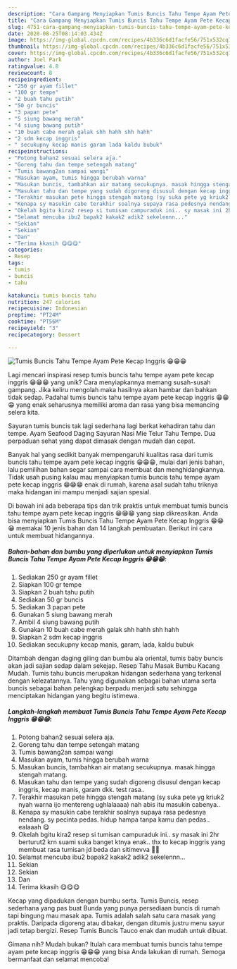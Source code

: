 ```yaml
---
description: "Cara Gampang Menyiapkan Tumis Buncis Tahu Tempe Ayam Pete Kecap Inggris 😁😁😁, Enak Banget"
title: "Cara Gampang Menyiapkan Tumis Buncis Tahu Tempe Ayam Pete Kecap Inggris 😁😁😁, Enak Banget"
slug: 4751-cara-gampang-menyiapkan-tumis-buncis-tahu-tempe-ayam-pete-kecap-inggris-enak-banget
date: 2020-08-25T08:14:03.434Z
image: https://img-global.cpcdn.com/recipes/4b336c6d1facfe56/751x532cq70/tumis-buncis-tahu-tempe-ayam-pete-kecap-inggris-😁😁😁-foto-resep-utama.jpg
thumbnail: https://img-global.cpcdn.com/recipes/4b336c6d1facfe56/751x532cq70/tumis-buncis-tahu-tempe-ayam-pete-kecap-inggris-😁😁😁-foto-resep-utama.jpg
cover: https://img-global.cpcdn.com/recipes/4b336c6d1facfe56/751x532cq70/tumis-buncis-tahu-tempe-ayam-pete-kecap-inggris-😁😁😁-foto-resep-utama.jpg
author: Joel Park
ratingvalue: 4.8
reviewcount: 8
recipeingredient:
- "250 gr ayam fillet"
- "100 gr tempe"
- "2 buah tahu putih"
- "50 gr buncis"
- "3 papan pete"
- "5 siung bawang merah"
- "4 siung bawang putih"
- "10 buah cabe merah galak shh hahh shh hahh"
- "2 sdm kecap inggris"
- " secukupny kecap manis garam lada kaldu bubuk"
recipeinstructions:
- "Potong bahan2 sesuai selera aja."
- "Goreng tahu dan tempe setengah matang"
- "Tumis bawang2an sampai wangi"
- "Masukan ayam, tumis hingga berubah warna"
- "Masukan buncis, tambahkan air matang secukupnya. masak hingga stengah matang."
- "Masukan tahu dan tempe yang sudah digoreng disusul dengan kecap inggris, kecap manis, garam dkk. test rasa.."
- "Terakhir masukan pete hingga stengah matang (sy suka pete yg kriuk2 nyah warna ijo mentereng ughlalaaaa) nah abis itu masukin cabenya.."
- "Kenapa sy masukin cabe terakhir soalnya supaya rasa pedesnya nendang. sy pecinta pedas. hidup hampa tanpa kamu dan pedas.. ealaaah 😋"
- "Okelah bgitu kira2 resep si tumisan campuraduk ini.. sy masak ini 2hr berturut2 krn suami suka banget ktnya enak.. thx to kecap inggris yang membuat rasa tumisan jd beda dan sitimevva 🤣😂"
- "Selamat mencuba ibu2 bapak2 kakak2 adik2 sekelennn..."
- "Sekian"
- "Sekian"
- "Dan"
- "Terima kkasih 😋😋😋"
categories:
- Resep
tags:
- tumis
- buncis
- tahu

katakunci: tumis buncis tahu 
nutrition: 247 calories
recipecuisine: Indonesian
preptime: "PT24M"
cooktime: "PT56M"
recipeyield: "3"
recipecategory: Dessert

---
```



![Tumis Buncis Tahu Tempe Ayam Pete Kecap Inggris 😁😁😁](https://img-global.cpcdn.com/recipes/4b336c6d1facfe56/751x532cq70/tumis-buncis-tahu-tempe-ayam-pete-kecap-inggris-😁😁😁-foto-resep-utama.jpg)

Lagi mencari inspirasi resep tumis buncis tahu tempe ayam pete kecap inggris 😁😁😁 yang unik? Cara menyiapkannya memang susah-susah gampang. Jika keliru mengolah maka hasilnya akan hambar dan bahkan tidak sedap. Padahal tumis buncis tahu tempe ayam pete kecap inggris 😁😁😁 yang enak seharusnya memiliki aroma dan rasa yang bisa memancing selera kita.

Sayuran tumis buncis tak lagi sederhana lagi berkat kehadiran tahu dan tempe. Ayam Seafood Daging Sayuran Nasi Mie Telur Tahu Tempe. Dua perpaduan sehat yang dapat dimasak dengan mudah dan cepat.

Banyak hal yang sedikit banyak mempengaruhi kualitas rasa dari tumis buncis tahu tempe ayam pete kecap inggris 😁😁😁, mulai dari jenis bahan, lalu pemilihan bahan segar sampai cara membuat dan menghidangkannya. Tidak usah pusing kalau mau menyiapkan tumis buncis tahu tempe ayam pete kecap inggris 😁😁😁 enak di rumah, karena asal sudah tahu triknya maka hidangan ini mampu menjadi sajian spesial.


Di bawah ini ada beberapa tips dan trik praktis untuk membuat tumis buncis tahu tempe ayam pete kecap inggris 😁😁😁 yang siap dikreasikan. Anda bisa menyiapkan Tumis Buncis Tahu Tempe Ayam Pete Kecap Inggris 😁😁😁 memakai 10 jenis bahan dan 14 langkah pembuatan. Berikut ini cara untuk membuat hidangannya.

<!--inarticleads1-->

##### Bahan-bahan dan bumbu yang diperlukan untuk menyiapkan Tumis Buncis Tahu Tempe Ayam Pete Kecap Inggris 😁😁😁:

1. Sediakan 250 gr ayam fillet
1. Siapkan 100 gr tempe
1. Siapkan 2 buah tahu putih
1. Sediakan 50 gr buncis
1. Sediakan 3 papan pete
1. Gunakan 5 siung bawang merah
1. Ambil 4 siung bawang putih
1. Gunakan 10 buah cabe merah galak shh hahh shh hahh
1. Siapkan 2 sdm kecap inggris
1. Sediakan  secukupny kecap manis, garam, lada, kaldu bubuk


Ditambah dengan daging giling dan bumbu ala oriental, tumis baby buncis akan jadi sajian sedap dalam sekejap. Resep Tahu Masak Bumbu Kacang Mudah. Tumis tahu buncis merupakan hidangan sederhana yang terkenal dengan kelezatannya. Tahu yang digunakan sebagai bahan utama serta buncis sebagai bahan pelengkap berpadu menjadi satu sehingga menciptakan hidangan yang begitu istimewa. 

<!--inarticleads2-->

##### Langkah-langkah membuat Tumis Buncis Tahu Tempe Ayam Pete Kecap Inggris 😁😁😁:

1. Potong bahan2 sesuai selera aja.
1. Goreng tahu dan tempe setengah matang
1. Tumis bawang2an sampai wangi
1. Masukan ayam, tumis hingga berubah warna
1. Masukan buncis, tambahkan air matang secukupnya. masak hingga stengah matang.
1. Masukan tahu dan tempe yang sudah digoreng disusul dengan kecap inggris, kecap manis, garam dkk. test rasa..
1. Terakhir masukan pete hingga stengah matang (sy suka pete yg kriuk2 nyah warna ijo mentereng ughlalaaaa) nah abis itu masukin cabenya..
1. Kenapa sy masukin cabe terakhir soalnya supaya rasa pedesnya nendang. sy pecinta pedas. hidup hampa tanpa kamu dan pedas.. ealaaah 😋
1. Okelah bgitu kira2 resep si tumisan campuraduk ini.. sy masak ini 2hr berturut2 krn suami suka banget ktnya enak.. thx to kecap inggris yang membuat rasa tumisan jd beda dan sitimevva 🤣😂
1. Selamat mencuba ibu2 bapak2 kakak2 adik2 sekelennn...
1. Sekian
1. Sekian
1. Dan
1. Terima kkasih 😋😋😋


Kecap yang dipadukan dengan bumbu serta. Tumis Buncis, resep sederhana yang pas buat Bunda yang punya persediaan buncis di rumah tapi bingung mau masak apa. Tumis adalah salah satu cara masak yang praktis. Daripada digoreng atau dibakar, dengan ditumis justru menu sayur jadi tetap bergizi. Resep Tumis Buncis Tauco enak dan mudah untuk dibuat. 

Gimana nih? Mudah bukan? Itulah cara membuat tumis buncis tahu tempe ayam pete kecap inggris 😁😁😁 yang bisa Anda lakukan di rumah. Semoga bermanfaat dan selamat mencoba!
